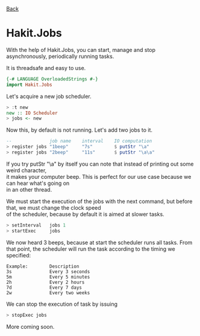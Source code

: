 [Back](/)

Hakit.Jobs
=====

With the help of Hakit.Jobs, you can start, manage and stop asynchronously, periodically running tasks.  

It is threadsafe and easy to use.

```haskell
{-# LANGUAGE OverloadedStrings #-}
import Hakit.Jobs
```

Let's acquire a new job scheduler.

```haskell
> :t new
new :: IO Scheduler
> jobs <- new
```

Now this, by default is not running. Let's add two jobs to it.

```haskell
--              job name    interval    IO computation
> register jobs "1beep"     "7s"        $ putStr "\a"
> register jobs "2beep"     "11s"       $ putStr "\a\a"
```

If you try putStr "\a" by itself you can note that instead of printing out some weird character,  
it makes your computer beep. This is perfect for our use case because we can hear what's going on  
in an other thread.

We must start the execution of the jobs with the next command, but before that, we must change the clock speed  
of the scheduler, because by default it is aimed at slower tasks.

```haskell
> setInterval   jobs 1
> startExec     jobs
```

We now heard 3 beeps, because at start the scheduler runs all tasks. From that point, the scheduler will run the task according 
to the timing we specified:

    Example:        Description
    3s              Every 3 seconds
    5m              Every 5 minutes
    2h              Every 2 hours
    7d              Every 7 days
    2w              Every two weeks

We can stop the execution of task by issuing

```haskell
> stopExec jobs
```

More coming soon.
    

